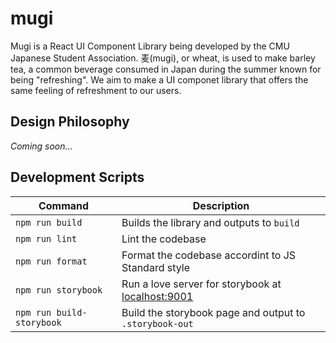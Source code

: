 # mugi
Mugi is a React UI Component Library being developed by the CMU Japanese Student Association. 
麦(mugi), or wheat, is used to make barley tea, a common beverage consumed in Japan during the
summer known for being "refreshing". We aim to make a UI componet library that offers the same
feeling of refreshment to our users.

## Design Philosophy
*Coming soon...*

## Development Scripts
Command | Description
--- | ---
`npm run build` | Builds the library and outputs to `build`
`npm run lint` | Lint the codebase
`npm run format` | Format the codebase accordint to JS Standard style
`npm run storybook` | Run a love server for storybook at [localhost:9001](http://localhost:9001)
`npm run build-storybook`| Build the storybook page and output to `.storybook-out`
